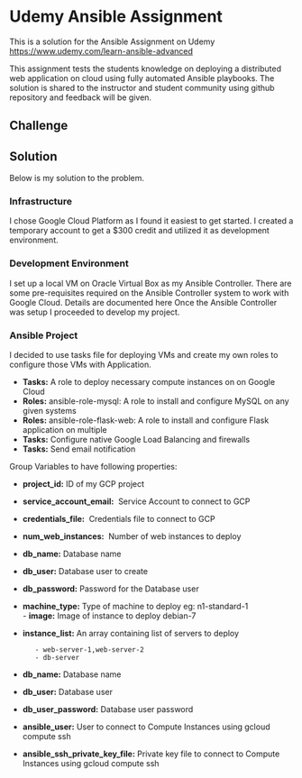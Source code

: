 # Udemy Ansible Assignment

This is a solution for the Ansible Assignment on Udemy https://www.udemy.com/learn-ansible-advanced

This assignment tests the students knowledge on deploying a distributed web application on cloud using fully automated Ansible playbooks. The solution is shared to the instructor and student community using github repository and feedback will be given.

## Challenge

## Solution
Below is my solution to the problem. 

### Infrastructure 
 
I chose Google Cloud Platform as I found it easiest to get started. I created a temporary account to get a $300 credit and utilized it as development environment.

### Development Environment

I set up a local VM on Oracle Virtual Box as my Ansible Controller. There are some pre-requisites required on the Ansible Controller system to work with Google Cloud. Details are documented here Once the Ansible Controller was setup I proceeded to develop my project.

### Ansible Project

I decided to use tasks file for deploying VMs and create my own roles to configure those VMs with Application.
​       
- **Tasks:** A role to deploy necessary compute instances on on Google Cloud
- **Roles:** ansible-role-mysql: A role to install and configure MySQL on any given systems
- **Roles:** ansible-role-flask-web: A role to install and configure Flask application on multiple 
- **Tasks:** Configure native Google Load Balancing and firewalls
- **Tasks:** Send email notification

Group Variables to have following properties:

- **project_id:**  ID of my GCP project
- **service_account_email:** ​ Service Account to connect to GCP
- **credentials_file:** ​​ Credentials file to connect to GCP
- **num_web_instances:** ​ Number of web instances to deploy
- **db_name:** Database name
- **db_user:** Database user to create
- **db_password:** Password for the Database user
- **machine_type:** Type of machine to deploy eg: n1-standard-1  
​- **image:** Image of instance to deploy debian-7
- **instance_list:** An array containing list of servers to deploy
    
         - web-server-1,web-server-2
         - db-server
- **db_name:** Database name
- **db_user:** Database user
- **db_user_password:** Database user password
- **ansible_user:** User to connect to Compute Instances using gcloud compute ssh
- **ansible_ssh_private_key_file:** Private key file to connect to Compute Instances using gcloud compute ssh